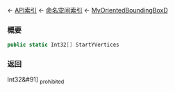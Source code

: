 ← [API索引](Api-Index) ← [命名空间索引](Namespace-Index) ← [MyOrientedBoundingBoxD](VRageMath.MyOrientedBoundingBoxD)

### 概要

```csharp
public static Int32[] StartYVertices
```

### 返回

Int32&#91&#93; <sub>prohibited</sub>

